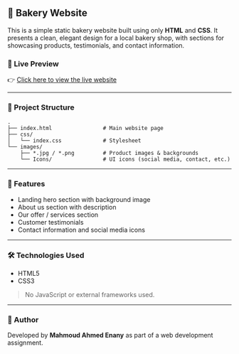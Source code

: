 ## 🧁 Bakery Website

This is a simple static bakery website built using only **HTML** and **CSS**. It presents a clean, elegant design for a local bakery shop, with sections for showcasing products, testimonials, and contact information.

### 🔗 Live Preview  
👉 [Click here to view the live website](https://mahmoud-enany.github.io/Bakery-website/)

---

### 📁 Project Structure

```
.
├── index.html                # Main website page
├── css/
│   └── index.css             # Stylesheet
└── images/
    ├── *.jpg / *.png         # Product images & backgrounds
    └── Icons/                # UI icons (social media, contact, etc.)
```

---

### 🎯 Features

- Landing hero section with background image  
- About us section with description  
- Our offer / services section  
- Customer testimonials  
- Contact information and social media icons  

---

### 🛠️ Technologies Used

- HTML5  
- CSS3  

> No JavaScript or external frameworks used.

---


### 📌 Author

Developed by **Mahmoud Ahmed Enany** as part of a web development assignment.
